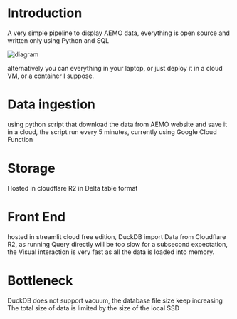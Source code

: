# Introduction
A very simple pipeline to display AEMO data, everything is open source and written only using Python and SQL


![diagram](https://user-images.githubusercontent.com/12554469/236982047-98433eae-8f36-4fac-b67d-02be00517bfe.JPG)

alternatively you can everything in your laptop, or just deploy it in a cloud VM, or a container I suppose.


# Data ingestion
using python script that download the data from AEMO website and save it in a cloud, the script run every 5 minutes, currently using Google Cloud Function

# Storage
Hosted in cloudflare R2 in Delta table format

# Front End
hosted in streamlit cloud free edition, DuckDB import Data from Cloudflare R2, as running Query directly will be too slow for a subsecond expectation,
the Visual interaction is very fast as all the data is loaded into memory.

# Bottleneck 
DuckDB does not support vacuum, the database file size keep increasing
The total size of data is limited by the size of the local SSD


